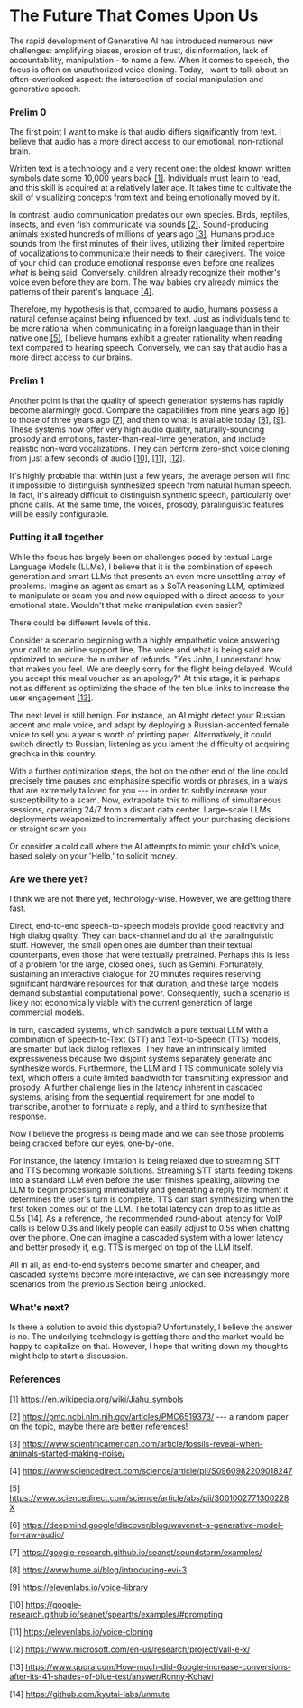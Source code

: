 # The Future That Comes Upon Us #

The rapid development of Generative AI has introduced numerous new challenges: amplifying biases, erosion of trust, disinformation, lack of accountability, manipulation - to name a few.
When it comes to speech, the focus is often on unauthorized voice cloning. Today, I want to talk about an often-overlooked aspect: the intersection of social manipulation and generative speech.

### Prelim 0 ###

The first point I want to make is that audio differs significantly from text. I believe that audio has a more direct access to our emotional, non-rational brain.

Written text is a technology and a very recent one: the oldest known written symbols date some 10,000 years back [[1]](#reference-1). Individuals must learn to read, and this skill is acquired at a relatively later age. It takes time to cultivate the skill of visualizing concepts from text and being emotionally moved by it.

In contrast, audio communication predates our own species. Birds, reptiles, insects, and even fish communicate via sounds [[2]](#reference-2). Sound-producing animals existed hundreds of millions of years ago [[3]](#reference-3). Humans produce sounds from the first minutes of their lives,  utilizing their limited repertoire of vocalizations to communicate their needs to their caregivers. The voice of your child can produce emotional response even before one realizes _what_ is being said. Conversely, children already recognize their mother's voice even before they are born. The way babies cry already mimics the patterns of their parent's language [[4]](#reference-4).


Therefore, my hypothesis is that, compared to audio, humans possess a natural defense against being influenced by text. Just as individuals tend to be more rational when communicating in a foreign language than in their native one [[5]](#reference-5), I believe humans exhibit a greater rationality when reading text compared to hearing speech. Conversely, we can say that audio has a more direct access to our brains.


### Prelim 1 ###

Another point is that the quality of speech generation systems has rapidly become alarmingly good. Compare the capabilities from nine years ago [[6]](#reference-6) to those of three years ago [[7]](#reference-6), and then to what is available today [[8]](#reference-8), [[9]](#reference-9). These systems now offer very high audio quality, naturally-sounding prosody and emotions, faster-than-real-time generation, and include realistic non-word vocalizations. They can perform zero-shot voice cloning from just a few seconds of audio [[10]](#reference-10), [[11]](#reference-11), [[12]](#reference-12).

It's highly probable that within just a few years, the average person will find it impossible to distinguish synthesized speech from natural human speech. In fact, it's already difficult to distinguish synthetic speech, particularly over phone calls. At the same time, the voices, prosody, paralinguistic features will be easily configurable.

### Putting it all together ###

While the focus has largely been on challenges posed by textual Large Language Models (LLMs), I believe that it is the combination of speech generation and smart LLMs that presents an even more unsettling array of problems. Imagine an agent as smart as a SoTA reasoning LLM, optimized to manipulate or scam you and now equipped with a direct access to your emotional state. Wouldn't that make manipulation even easier?

There could be different levels of this.

Consider a scenario beginning with a highly empathetic voice answering your call to an airline support line. The voice and what is being said are optimized to reduce the number of refunds. "Yes John, I understand how that makes you feel. We are deeply sorry for the flight being delayed. Would you accept this meal voucher as an apology?" At this stage, it is perhaps not as different as optimizing the shade of the ten blue links to increase the user engagement [[13]](#reference-13).

The next level is still benign. For instance, an AI might detect your Russian accent and male voice, and adapt by deploying a Russian-accented female voice to sell you a year's worth of printing paper. Alternatively, it could switch directly to Russian, listening as you lament the difficulty of acquiring grechka in this country.

With a further optimization steps, the bot on the other end of the line could precisely time pauses and emphasize specific words or phrases, in a ways that are extremely tailored for you --- in order to subtly increase your susceptibility to a scam. Now, extrapolate this to millions of simultaneous sessions, operating 24/7 from a distant data center. Large-scale LLMs deployments weaponized to incrementally affect your purchasing decisions or straight scam you.

Or consider a cold call where the AI attempts to mimic your child's voice, based solely on your 'Hello,' to solicit money.


### Are we there yet? ###

I think we are not there yet, technology-wise. However, we are getting there fast.

Direct, end-to-end speech-to-speech models provide good reactivity and high dialog quality. They can back-channel and do all the paralinguistic stuff. However, the small open ones are dumber than their textual counterparts, even those that were textually pretrained. Perhaps this is less of a problem for the large, closed ones, such as Gemini. Fortunately, sustaining an interactive dialogue for 20 minutes requires reserving significant hardware resources for that duration, and these large models demand substantial computational power. Consequently, such a scenario is likely not economically viable with the current generation of large commercial models.


In turn, cascaded systems, which sandwich a pure textual LLM with a combination of Speech-to-Text (STT) and Text-to-Speech (TTS) models, are smarter but lack dialog reflexes. They have an intrinsically limited expressiveness because two disjoint systems separately generate and synthesize words. Furthermore, the LLM and TTS communicate solely via text, which offers a quite limited bandwidth for transmitting expression and prosody. A further challenge lies in the latency inherent in cascaded systems, arising from the sequential requirement for one model to transcribe, another to formulate a reply, and a third to synthesize that response.

Now I believe the progress is being made and we can see those problems being cracked before our eyes, one-by-one.

For instance, the latency limitation is being relaxed due to streaming STT and TTS becoming workable solutions.
Streaming STT starts feeding tokens into a standard LLM even before the user finishes speaking, allowing the LLM to begin processing immediately and generating a reply the moment it determines the user's turn is complete.
TTS can start synthesizing when the first token comes out of the LLM. The total latency can drop to as little as 0.5s [14]. As a reference, the recommended round-about latency for VoIP calls is below 0.3s and likely people can easily adjust to 0.5s when chatting over the phone. One can imagine a cascaded system with a lower latency and better prosody if, e.g. TTS is merged on top of the LLM itself.


All in all, as end-to-end systems become smarter and cheaper, and cascaded systems become more interactive, we can see increasingly more scenarios from the previous Section being unlocked.


### What's next? ###
Is there a solution to avoid this dystopia? Unfortunately, I believe the answer is no. The underlying technology is getting there
and the market would be happy to capitalize on that. However, I hope that writing down my thoughts might help to start a discussion.


### References ###


<a id="reference-1">[1]</a> https://en.wikipedia.org/wiki/Jiahu_symbols

<a id="reference-2">[2]</a> https://pmc.ncbi.nlm.nih.gov/articles/PMC6519373/ --- a random paper on the topic, maybe there are better references!

<a id="reference-3">[3]</a> https://www.scientificamerican.com/article/fossils-reveal-when-animals-started-making-noise/

<a id="reference-4">[4]</a> https://www.sciencedirect.com/science/article/pii/S0960982209018247

<a id="reference-5">[5]</a> https://www.sciencedirect.com/science/article/abs/pii/S001002771300228X

<a id="reference-6">[6]</a> https://deepmind.google/discover/blog/wavenet-a-generative-model-for-raw-audio/

<a id="reference-7">[7]</a> https://google-research.github.io/seanet/soundstorm/examples/

<a id="reference-8">[8]</a> https://www.hume.ai/blog/introducing-evi-3

<a id="reference-9">[9]</a> https://elevenlabs.io/voice-library

<a id="reference-10">[10]</a> https://google-research.github.io/seanet/speartts/examples/#prompting

<a id="reference-11">[11]</a> https://elevenlabs.io/voice-cloning

<a id="reference-12">[12]</a> https://www.microsoft.com/en-us/research/project/vall-e-x/

<a id="reference-13">[13]</a> https://www.quora.com/How-much-did-Google-increase-conversions-after-its-41-shades-of-blue-test/answer/Ronny-Kohavi


<a id="reference-14">[14]</a> https://github.com/kyutai-labs/unmute
